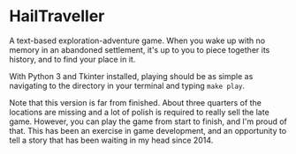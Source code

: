 # HailTraveller
A text-based exploration-adventure game. When you wake up with no memory in an abandoned settlement, it's up to you to piece together its history, and to find your place in it.

With Python 3 and Tkinter installed, playing should be as simple as navigating to the directory in your terminal and typing `make play`.

Note that this version is far from finished. About three quarters of the locations are missing and a lot of polish is required to really sell the late game. However, you can play the game from start to finish, and I'm proud of that. This has been an exercise in game development, and an opportunity to tell a story that has been waiting in my head since 2014.

